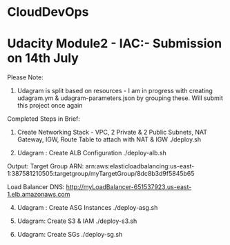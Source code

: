 # CloudDevOps
# Udacity Module2 - IAC:- Submission on 14th July

Please Note: 
1. Udagram is split based on resources - I am in progress with creating udagram.ym & udagram-parameters.json by grouping these. Will submit this project once again

Completed Steps in Brief: 
1. Create Networking Stack - VPC, 2 Private & 2 Public Subnets, NAT Gateway, IGW, Route Table to attach with NAT & IGW 
./deploy.sh

2. Udagram : Create ALB Configuration
./deploy-alb.sh

Output: 
Target Group ARN: arn:aws:elasticloadbalancing:us-east-1:387581210505:targetgroup/myTargetGroup/8dc8b3d9f5845b65

Load Balancer DNS: http://myLoadBalancer-651537923.us-east-1.elb.amazonaws.com

4. Udagram : Create ASG Instances
./deploy-asg.sh

5. Udagram: Create S3 & IAM
./deploy-s3.sh

6. Udagram: Create SGs
./deploy-sg.sh



